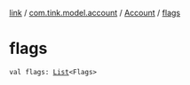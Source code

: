 [link](../../index.md) / [com.tink.model.account](../index.md) / [Account](index.md) / [flags](./flags.md)

# flags

`val flags: `[`List`](https://kotlinlang.org/api/latest/jvm/stdlib/kotlin.collections/-list/index.html)`<Flags>`